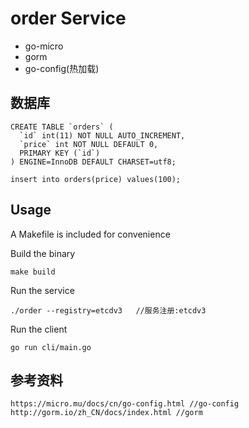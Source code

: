 # order Service

- go-micro
- gorm
- go-config(热加载)

## 数据库
```
CREATE TABLE `orders` (
  `id` int(11) NOT NULL AUTO_INCREMENT,
  `price` int NOT NULL DEFAULT 0,
  PRIMARY KEY (`id`)
) ENGINE=InnoDB DEFAULT CHARSET=utf8;

insert into orders(price) values(100);
```

## Usage

A Makefile is included for convenience

Build the binary

```
make build
```

Run the service
```
./order --registry=etcdv3   //服务注册:etcdv3
```

Run the client
```
go run cli/main.go
```

## 参考资料
```
https://micro.mu/docs/cn/go-config.html //go-config
http://gorm.io/zh_CN/docs/index.html //gorm
```